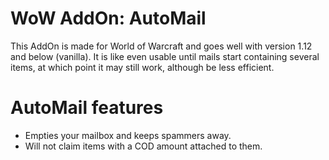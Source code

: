 # WoW AddOn: AutoMail
This AddOn is made for World of Warcraft and goes well with version 1.12 and below (vanilla).
It is like even usable until mails start containing several items, at which point it may still work, although be less efficient.

# AutoMail features
- Empties your mailbox and keeps spammers away.
- Will not claim items with a COD amount attached to them.
